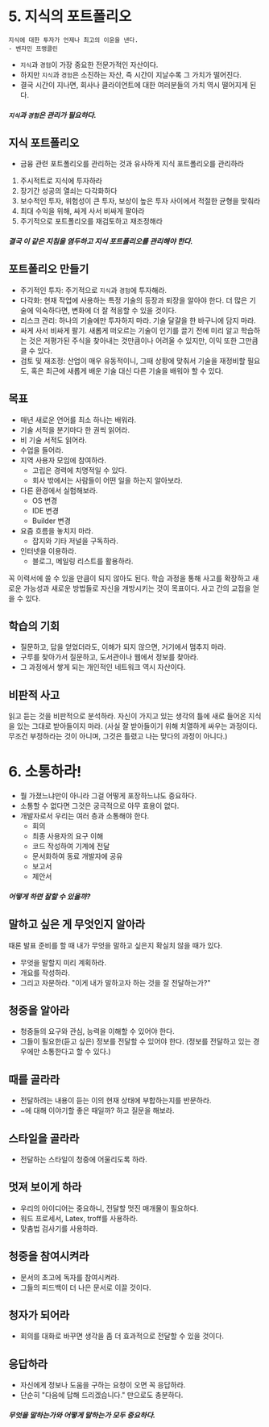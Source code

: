 # 5. 지식의 포트폴리오

```
지식에 대한 투자가 언제나 최고의 이윤을 낸다.
- 벤자민 프랭클린
```

* `지식`과 `경험`이 가장 중요한 전문가적인 자산이다.
* 하지만 `지식`과 `경험`은 소진하는 자산, 즉 시간이 지날수록 그 가치가 떨어진다.
* 결국 시간이 지나면, 회사나 클라이언트에 대한 여러분들의 가치 역시 떨어지게 된다.

##### `지식`과 `경험`은 관리가 필요하다.

## 지식 포트폴리오
* 금융 관련 포트폴리오를 관리하는 것과 유사하게 지식 포트폴리오를 관리하라
1. 주시적트로 지식에 투자하라
2. 장기간 성공의 열쇠는 다각화하다
3. 보수적인 투자, 위험성이 큰 투자, 보상이 높은 투자 사이에서 적절한 균형을 맞춰라
4. 최대 수익을 위해, 싸게 사서 비싸게 팔아라
5. 주기적으로 포트폴리오를 재검토하고 재조정해라

##### 결국 이 같은 지침을 염두하고 지식 포트폴리오를 관리해야 한다.

## 포트폴리오 만들기
* 주기적인 투자: 주기적으로 `지식`과 `경험`에 투자해라.
* 다각화: 현재 작업에 사용하는 특정 기술의 등장과 퇴장을 알아야 한다. 더 많은 기술에 익숙하다면, 변화에 더 잘 적응할 수 있을 것이다.
* 리스크 관리: 하나의 기술에만 투자하지 마라. 기술 달걀을 한 바구니에 담지 마라.
* 싸게 사서 비싸게 팔기. 새롭게 떠오르는 기술이 인기를 끌기 전에 미리 알고 학습하는 것은 저평가된 주식을 찾아내는 것만큼이나 어려울 수 있지만, 이익 또한 그만큼 클 수 있다.
* 검토 및 재조정: 산업이 매우 유동적이니, 그때 상황에 맞춰서 기술을 재정비할 필요도, 혹은 최근에 새롭게 배운 기술 대신 다른 기술을 배워야 할 수 있다.


## 목표

* 매년 새로운 언어를 최소 하나는 배워라.
* 기술 서적을 분기마다 한 권씩 읽어라.
* 비 기술 서적도 읽어라.
* 수업을 들어라.
* 지역 사용자 모임에 참여하라.
  * 고립은 경력에 치명적일 수 있다.
  * 회사 밖에서는 사람들이 어떤 일을 하는지 알아보라.
* 다른 환경에서 실험해보라.
  * OS 변경
  * IDE 변경
  * Builder 변경
* 요즘 흐름을 놓치지 마라.
  * 잡지와 기타 저널을 구독하라.
* 인터넷을 이용하라.
  * 블로그, 메일링 리스트를 활용하라.
  
꼭 이력서에 쓸 수 있을 만큼이 되지 않아도 된다. 
학습 과정을 통해 사고를 확장하고 새로운 가능성과 새로운 방법들로 자신을 개방시키는 것이 목표이다. 
사고 간의 교접을 얻을 수 있다.

## 학습의 기회

* 질문하고, 답을 얻었더라도, 이해가 되지 않으면, 거기에서 멈추지 마라.
* 구루를 찾아가서 질문하고, 도서관이나 웹에서 정보를 찾아라. 
* 그 과정에서 쌓게 되는 개인적인 네트워크 역시 자산이다.

## 비판적 사고
읽고 듣는 것을 비판적으로 분석하라.
자신이 가지고 있는 생각의 틀에 새로 들어온 지식을 있는 그대로 받아들이지 마라.
(사실 잘 받아들이기 위해 치열하게 싸우는 과정이다. 
무조건 부정하라는 것이 아니며, 그것은 틀렸고 나는 맞다의 과정이 아니다.)




# 6. 소통하라!

* 뭘 가졌느냐만이 아니라 그걸 어떻게 포장하느냐도 중요하다.
* 소통할 수 없다면 그것은 궁극적으로 아무 효용이 없다.
* 개발자로서 우리는 여러 층과 소통해야 한다.
  * 회의
  * 최종 사용자의 요구 이해
  * 코드 작성하여 기계에 전달
  * 문서화하여 동료 개발자에 공유
  * 보고서
  * 제안서

##### 어떻게 하면 잘할 수 있을까?

## 말하고 싶은 게 무엇인지 알아라
때론 발표 준비를 할 때 내가 무엇을 말하고 싶은지 확실치 않을 때가 있다.
* 무엇을 말할지 미리 계획하라.
* 개요를 작성하라.
* 그리고 자문하라. "이게 내가 말하고자 하는 것을 잘 전달하는가?"

## 청중을 알아라
* 청중들의 요구와 관심, 능력을 이해할 수 있어야 한다.
* 그들이 필요한(듣고 싶은) 정보를 전달할 수 있어야 한다. 
(정보를 전달하고 있는 경우에만 소통한다고 할 수 있다.)

## 때를 골라라
* 전달하려는 내용이 듣는 이의 현재 상태에 부합하는지를 반문하라.
* ~에 대해 이야기할 좋은 때일까? 하고 질문을 해보라.

## 스타일을 골라라
* 전달하는 스타일이 청중에 어울리도록 하라.

## 멋져 보이게 하라
* 우리의 아이디어는 중요하니, 전달할 멋진 매개물이 필요하다.
* 워드 프로세서, Latex, troff를 사용하라.
* 맞춤법 검사기를 사용하라.

## 청중을 참여시켜라
* 문서의 초고에 독자를 참여시켜라.
* 그들의 피드백이 더 나은 문서로 이끌 것이다.

## 청자가 되어라
* 회의를 대화로 바꾸면 생각을 좀 더 효과적으로 전달할 수 있을 것이다.

## 응답하라
* 자신에게 정보나 도움을 구하는 요청이 오면 꼭 응답하라.
* 단순히 "다음에 답해 드리겠습니다." 만으로도 충분하다.

##### 무엇을 말하는가와 어떻게 말하는가 모두 중요하다. 
